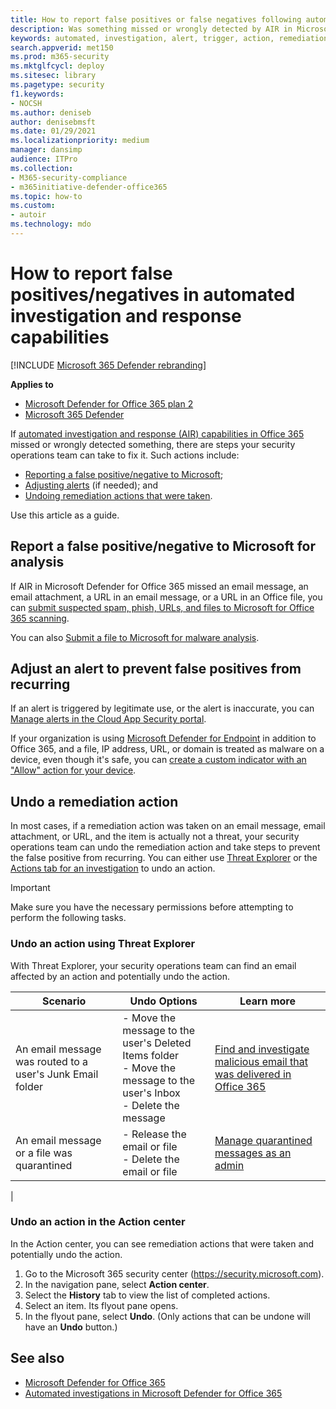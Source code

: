 ```yaml
---
title: How to report false positives or false negatives following automated investigation in Microsoft Defender for Office 365
description: Was something missed or wrongly detected by AIR in Microsoft Defender for Office 365? Learn how to submit false positives or false negatives to Microsoft for analysis.
keywords: automated, investigation, alert, trigger, action, remediation, false positive, false negative
search.appverid: met150
ms.prod: m365-security
ms.mktglfcycl: deploy
ms.sitesec: library
ms.pagetype: security
f1.keywords: 
- NOCSH
ms.author: deniseb
author: denisebmsft
ms.date: 01/29/2021
ms.localizationpriority: medium
manager: dansimp
audience: ITPro
ms.collection: 
- M365-security-compliance
- m365initiative-defender-office365
ms.topic: how-to
ms.custom: 
- autoir
ms.technology: mdo
---
```


# How to report false positives/negatives in automated investigation and response capabilities

[!INCLUDE [Microsoft 365 Defender rebranding](../includes/microsoft-defender-for-office.md)]

**Applies to**
- [Microsoft Defender for Office 365 plan 2](office-365-atp.md)
- [Microsoft 365 Defender](../mtp/microsoft-threat-protection.md)

If [automated investigation and response (AIR) capabilities in Office 365](automated-investigation-response-office.md) missed or wrongly detected something, there are steps your security operations team can take to fix it. Such actions include:

- [Reporting a false positive/negative to Microsoft](#report-a-false-positivenegative-to-microsoft-for-analysis);
- [Adjusting alerts](#adjust-an-alert-to-prevent-false-positives-from-recurring) (if needed); and
- [Undoing remediation actions that were taken](#undo-a-remediation-action).

Use this article as a guide.

## Report a false positive/negative to Microsoft for analysis

If AIR in Microsoft Defender for Office 365 missed an email message, an email attachment, a URL in an email message, or a URL in an Office file, you can [submit suspected spam, phish, URLs, and files to Microsoft for Office 365 scanning](admin-submission.md).

You can also [Submit a file to Microsoft for malware analysis](https://www.microsoft.com/wdsi/filesubmission).

## Adjust an alert to prevent false positives from recurring

If an alert is triggered by legitimate use, or the alert is inaccurate, you can [Manage alerts in the Cloud App Security portal](/cloud-app-security/managing-alerts).

If your organization is using [Microsoft Defender for Endpoint](/windows/security/threat-protection) in addition to Office 365, and a file, IP address, URL, or domain is treated as malware on a device, even though it's safe, you can [create a custom indicator with an "Allow" action for your device](/windows/security/threat-protection/microsoft-defender-atp/manage-indicators).

## Undo a remediation action

In most cases, if a remediation action was taken on an email message, email attachment, or URL, and the item is actually not a threat, your security operations team can undo the remediation action and take steps to prevent the false positive from recurring. You can either use [Threat Explorer](#undo-an-action-using-threat-explorer) or the [Actions tab for an investigation](#undo-an-action-in-the-action-center) to undo an action.

> [!IMPORTANT]
> Make sure you have the necessary permissions before attempting to perform the following tasks.

### Undo an action using Threat Explorer

With Threat Explorer, your security operations team can find an email affected by an action and potentially undo the action.

|Scenario|Undo Options|Learn more|
|---|---|---|
|An email message was routed to a user's Junk Email folder|- Move the message to the user's Deleted Items folder<br/>- Move the message to the user's Inbox<br/>- Delete the message|[Find and investigate malicious email that was delivered in Office 365](investigate-malicious-email-that-was-delivered.md)|
|An email message or a file was quarantined|- Release the email or file<br/>- Delete the email or file|[Manage quarantined messages as an admin](manage-quarantined-messages-and-files.md)|
|

### Undo an action in the Action center

In the Action center, you can see remediation actions that were taken and potentially undo the action.

1. Go to the Microsoft 365 security center (<https://security.microsoft.com>).
2. In the navigation pane, select **Action center**.
3. Select the **History** tab to view the list of completed actions.
4. Select an item. Its flyout pane opens.
5. In the flyout pane, select **Undo**. (Only actions that can be undone will have an **Undo** button.)

## See also

- [Microsoft Defender for Office 365](office-365-atp.md)
- [Automated investigations in Microsoft Defender for Office 365](office-365-air.md)